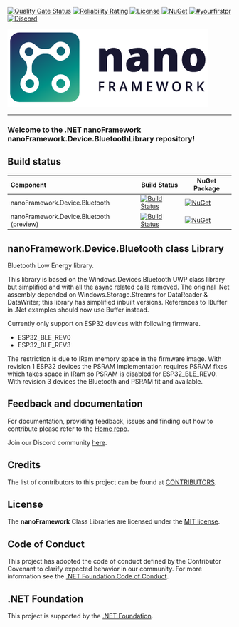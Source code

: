 [![Quality Gate Status](https://sonarcloud.io/api/project_badges/measure?project=nanoframework_nanoFramework.Device.Bluetooth&metric=alert_status)](https://sonarcloud.io/dashboard?id=nanoframework_nanoFramework.Device.Bluetooth) [![Reliability Rating](https://sonarcloud.io/api/project_badges/measure?project=nanoframework_nanoFramework.Device.Bluetooth&metric=reliability_rating)](https://sonarcloud.io/dashboard?id=nanoframework_nanoFramework.Device.Bluetooth) [![License](https://img.shields.io/badge/License-MIT-blue.svg)](LICENSE) [![NuGet](https://img.shields.io/nuget/dt/nanoFramework.Device.Bluetooth.svg?label=NuGet&style=flat&logo=nuget)](https://www.nuget.org/packages/nanoFramework.Device.Bluetooth/) [![#yourfirstpr](https://img.shields.io/badge/first--timers--only-friendly-blue.svg)](https://github.com/nanoframework/Home/blob/main/CONTRIBUTING.md) [![Discord](https://img.shields.io/discord/478725473862549535.svg?logo=discord&logoColor=white&label=Discord&color=7289DA)](https://discord.gg/gCyBu8T)

![nanoFramework logo](https://github.com/nanoframework/Home/blob/main/resources/logo/nanoFramework-repo-logo.png)

-----

### Welcome to the .NET **nanoFramework** nanoFramework.Device.BluetoothLibrary repository!

## Build status

| Component | Build Status | NuGet Package |
|:-|---|---|
| nanoFramework.Device.Bluetooth | [![Build Status](https://dev.azure.com/nanoframework/nanoFramework.Device.Bluetooth/_apis/build/status/nanoFramework.Device.Bluetooth?branchName=develop)](https://dev.azure.com/nanoframework/nanoFramework.Device.Bluetooth/_build/latest?definitionId=72&branchName=main) | [![NuGet](https://img.shields.io/nuget/v/nanoFramework.Device.Bluetooth.svg?label=NuGet&style=flat&logo=nuget)](https://www.nuget.org/packages/nanoFramework.Device.Bluetooth/) |
| nanoFramework.Device.Bluetooth (preview) | [![Build Status](https://dev.azure.com/nanoframework/nanoFramework.Device.Bluetooth/_apis/build/status/nanoframework.nanoFramework.Device.Bluetooth?branchName=develop)](https://dev.azure.com/nanoframework/nanoFramework.Device.Bluetooth/_build/latest?definitionId=72&branchName=develop) | [![NuGet](https://img.shields.io/nuget/vpre/nanoFramework.nanoFramework.Device.Bluetooth.svg?label=NuGet&style=flat&logo=nuget)](https://www.nuget.org/packages/nanoFramework.Device.Bluetooth/) |


## nanoFramework.Device.Bluetooth class Library

Bluetooth Low Energy library.

This library is based on the Windows.Devices.Bluetooth UWP class library but simplified and with all the async related calls removed.
The original .Net assembly depended on Windows.Storage.Streams for DataReader & DataWriter; this library has simplified inbuilt versions. References to IBuffer in .Net examples should now use Buffer instead.

Currently only support on ESP32 devices with following firmware.

- ESP32_BLE_REV0
- ESP32_BLE_REV3

The restriction is due to IRam memory space in the firmware image. 
With revision 1 ESP32 devices the PSRAM implementation requires PSRAM fixes which takes space in IRam so PSRAM is disabled for ESP32_BLE_REV0. With revision 3 devices the Bluetooth and PSRAM fit and available.


## Feedback and documentation

For documentation, providing feedback, issues and finding out how to contribute please refer to the [Home repo](https://github.com/nanoframework/Home).

Join our Discord community [here](https://discord.gg/gCyBu8T).

## Credits

The list of contributors to this project can be found at [CONTRIBUTORS](https://github.com/nanoframework/Home/blob/main/CONTRIBUTORS.md).

## License

The **nanoFramework** Class Libraries are licensed under the [MIT license](LICENSE.md).

## Code of Conduct

This project has adopted the code of conduct defined by the Contributor Covenant to clarify expected behavior in our community.
For more information see the [.NET Foundation Code of Conduct](https://dotnetfoundation.org/code-of-conduct).

## .NET Foundation

This project is supported by the [.NET Foundation](https://dotnetfoundation.org).

